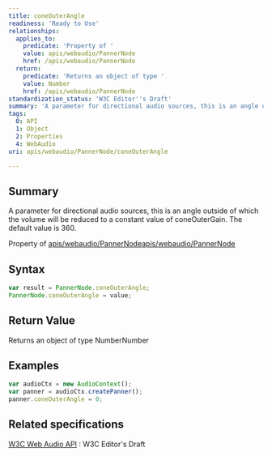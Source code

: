 ```yaml
---
title: coneOuterAngle
readiness: 'Ready to Use'
relationships:
  applies_to:
    predicate: 'Property of '
    value: apis/webaudio/PannerNode
    href: /apis/webaudio/PannerNode
  return:
    predicate: 'Returns an object of type '
    value: Number
    href: /apis/webaudio/PannerNode
standardization_status: 'W3C Editor''s Draft'
summary: 'A parameter for directional audio sources, this is an angle outside of which the volume will be reduced to a constant value of coneOuterGain. The default value is 360.'
tags:
  0: API
  1: Object
  2: Properties
  4: WebAudio
uri: apis/webaudio/PannerNode/coneOuterAngle

---
```

## Summary

A parameter for directional audio sources, this is an angle outside of which the volume will be reduced to a constant value of coneOuterGain. The default value is 360.

Property of [apis/webaudio/PannerNode](/apis/webaudio/PannerNode)[apis/webaudio/PannerNode](/apis/webaudio/PannerNode)

## Syntax

``` js
var result = PannerNode.coneOuterAngle;
PannerNode.coneOuterAngle = value;
```

## Return Value

Returns an object of type NumberNumber

## Examples

``` js
var audioCtx = new AudioContext();
var panner = audioCtx.createPanner();
panner.coneOuterAngle = 0;
```

## Related specifications

[W3C Web Audio API](http://webaudio.github.io/web-audio-api/)
:   W3C Editor's Draft
